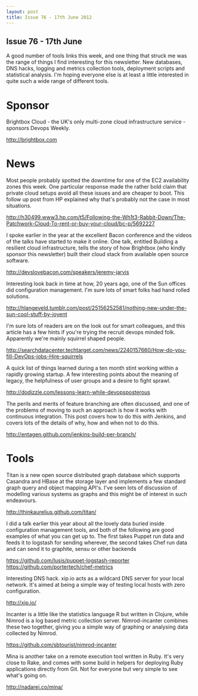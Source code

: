 ```yaml
---
layout: post
title: Issue 76 - 17th June 2012
---
```


## Issue 76 - 17th June

A good number of tools links this week, and one thing that struck me was the range of things I find interesting for this newsletter. New databases, DNS hacks, logging and metrics collection tools, deployment scripts and statistical analysis. I'm hoping everyone else is at least a little interested in quite such a wide range of different tools.


Sponsor
======

Brightbox Cloud - the UK's only multi-zone cloud infrastructure service - sponsors Devops Weekly.

http://brightbox.com


News
====

Most people probably spotted the downtime for one of the EC2 availability zones this week. One particular response made the rather bold claim that private cloud setups avoid all these issues and are cheaper to boot. This follow up post from HP explained why that's probably not the case in most situations.

http://h30499.www3.hp.com/t5/Following-the-Wh1t3-Rabbit-Down/The-Patchwork-Cloud-To-rent-or-buy-your-cloud/bc-p/5692227


I spoke earlier in the year at the excellent Bacon conference and the videos of the talks have started to make it online. One talk, entitled Building a resilient cloud infrastructure, tells the story of how Brightbox (who kindly sponsor this newsletter) built their cloud stack from available open source software.

http://devslovebacon.com/speakers/jeremy-jarvis


Interesting look back in time at how, 20 years ago, one of the Sun offices did configuration management. I'm sure lots of smart folks had hand rolled solutions.

http://hlangeveld.tumblr.com/post/25156252581/nothing-new-under-the-sun-cool-stuff-by-joyent


I'm sure lots of readers are on the look out for smart colleagues, and this article has a few hints if you're trying the recruit devops minded folk. Apparently we're mainly squirrel shaped people.

http://searchdatacenter.techtarget.com/news/2240157660/How-do-you-fill-DevOps-jobs-Hire-squirrels


A quick list of things learned during a ten month stint working within a rapidly growing startup. A few interesting points about the meaning of legacy, the helpfulness of user groups and a desire to fight sprawl.

http://dodizzle.com/lessons-learn-while-devopsposterous


The perils and merits of feature branching are often discussed, and one of the problems of moving to such an approach is how it works with continuous integration. This post covers how to do this with Jenkins, and covers lots of the details of why, how and when not to do this.

http://entagen.github.com/jenkins-build-per-branch/


Tools
====

Titan is a new open source distributed graph database which supports Casandra and HBase at the storage layer and implements a few standard graph query and object mapping API's. I've seen lots of discussion of modelling various systems as graphs and this might be of interest in such endeavours.

http://thinkaurelius.github.com/titan/


I did a talk earlier this year about all the lovely data buried inside configuration management tools, and both of the following are good examples of what you can get up to. The first takes Puppet run data and feeds it to logstash for sending wherever, the second takes Chef run data and can send it to graphite, sensu or other backends

https://github.com/lusis/puppet-logstash-reporter
https://github.com/portertech/chef-metrics


Interesting DNS hack. xip.io acts as a wildcard DNS server for your local network. It's aimed at being a simple way of testing local hosts with zero configuration.

http://xip.io/


Incanter is a little like the statistics language R but written in Clojure, while Nimrod is a log based metric collection server. Nimrod-incanter combines these two together, giving you a simple way of graphing or analysing data collected by Nimrod.

https://github.com/sbtourist/nimrod-incanter


Mina is another take on a remote execution tool written in Ruby. It's very close to Rake, and comes with some build in helpers for deploying Ruby applications directly from Git. Not for everyone but very simple to see what's going on.

http://nadarei.co/mina/
